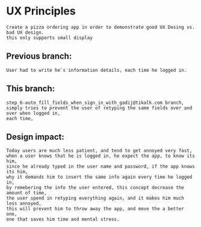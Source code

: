 # UX Principles
    Create a pizza ordering app in order to demonstrate good UX Desing vs. bad UX design.
    this only supports small display

## Previous branch: 
    User had to write he`s information details, each time he logged in.

## This branch: 
    step_6-auto_fill_fields_when_sign_in_with_gadij@tikalk.com branch,
    simply tries to prevent the user of retyping the same fields over and over when logged in,
    each time,
    
## Design impact: 
    Today users are much less patient, and tend to get annoyed very fast,
    when a user knows that he is logged in, he expect the app, to know its him, 
    since he already typed in the user name and password, if the app knows its him,
    why it demands him to insert the same info again every time he logged in,
    by remebering the info the user entered, this concept decrease the amount of time,
    the user spend in retyping everything again, and it makes him much less annoyed,
    this will prevent him to throw away the app, and move the a better one,
    one that saves him time and mental stress.  
